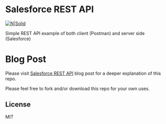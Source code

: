 # Salesforce REST API

[![N|Solid](https://chicagocloudgroup.com/wp-content/uploads/2019/03/Chicago-Cloud-Group-Logo-Final-for-Website.png)](http://chicagocloudgroup.com/)

Simple REST API example of both client (Postman) and server side (Salesforce)

# Blog Post

Please visit [Salesforce REST API](https://www.google.com) blog post for a deeper explanation of this repo.

Please feel free to fork and/or download this repo for your own uses.

License
----

MIT

